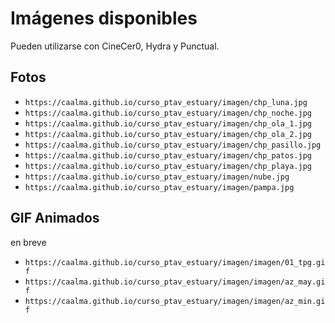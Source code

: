 # Imágenes disponibles


Pueden utilizarse con CineCer0, Hydra y Punctual.


## Fotos

+ `https://caalma.github.io/curso_ptav_estuary/imagen/chp_luna.jpg`
+ `https://caalma.github.io/curso_ptav_estuary/imagen/chp_noche.jpg`
+ `https://caalma.github.io/curso_ptav_estuary/imagen/chp_ola_1.jpg`
+ `https://caalma.github.io/curso_ptav_estuary/imagen/chp_ola_2.jpg`
+ `https://caalma.github.io/curso_ptav_estuary/imagen/chp_pasillo.jpg`
+ `https://caalma.github.io/curso_ptav_estuary/imagen/chp_patos.jpg`
+ `https://caalma.github.io/curso_ptav_estuary/imagen/chp_playa.jpg`
+ `https://caalma.github.io/curso_ptav_estuary/imagen/nube.jpg`
+ `https://caalma.github.io/curso_ptav_estuary/imagen/pampa.jpg`


## GIF Animados

en breve

+ `https://caalma.github.io/curso_ptav_estuary/imagen/imagen/01_tpg.gif`
+ `https://caalma.github.io/curso_ptav_estuary/imagen/imagen/az_may.gif`
+ `https://caalma.github.io/curso_ptav_estuary/imagen/imagen/az_min.gif`
